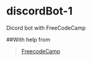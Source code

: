 # discordBot-1
Dicord bot with FreeCodeCamp


##With help from 
> [FreecodeCamp](https://www.freecodecamp.org/news/create-a-discord-bot-with-python/)
